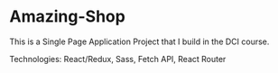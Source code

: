 # Amazing-Shop

This is a Single Page Application Project that I build in the DCI course.

Technologies: React/Redux, Sass, Fetch API, React Router
